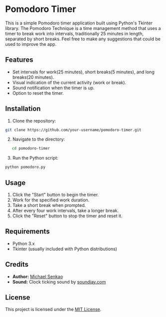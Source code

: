 # Pomodoro Timer

This is a simple Pomodoro timer application built using Python's Tkinter library. The Pomodoro Technique is a time management method that uses a timer to break work into intervals, traditionally 25 minutes in length, separated by short breaks. Feel free to make any suggestions that could be used to improve the app.

## Features

- Set intervals for work(25 minutes), short breaks(5 minutes), and long breaks(20 minutes).
- Visual indication of the current activity (work or break).
- Sound notification when the timer is up.
- Option to reset the timer.

## Installation

1. Clone the repository:

```bash
git clone https://github.com/your-username/pomodoro-timer.git
```
2. Navigate to the directory:
```bash
   cd pomodoro-timer
```
3. Run the Python script:
```bash
python pomodoro.py
```
## Usage
1. Click the "Start" button to begin the timer.
2. Work for the specified work duration.
3. Take a short break when prompted.
4. After every four work intervals, take a longer break.
5. Click the "Reset" button to stop the timer and reset it.

## Requirements
- Python 3.x
- Tkinter (usually included with Python distributions)

## Credits
- <strong>Author:</strong> [Michael Senkao](https://github.com/Michael-Senkao)
- <strong>Sound:</strong> Clock ticking sound by [soundjay.com](https://www.soundjay.com)

## License
This project is licensed under the [MIT License](https://opensource.org/licenses/MIT).
